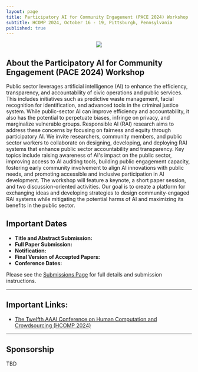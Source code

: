 ```yaml
---
layout: page
title: Participatory AI for Community Engagement (PACE 2024) Workshop
subtitle: HCOMP 2024, October 16 - 19, Pittsburgh, Pennsylvania
published: true
---
```

<p style="text-align:center;"><img src="{{ 'img/cover.jpeg' | relative_url }}" /></p>

## About the Participatory AI for Community Engagement (PACE 2024) Workshop

Public sector leverages artificial intelligence (AI) to enhance the efficiency, transparency, and accountability of civic operations and public services. This includes initiatives such as predictive waste management, facial recognition for identification, and advanced tools in the criminal justice system. While public-sector AI can improve efficiency and accountability, it also has the potential to perpetuate biases, infringe on privacy, and marginalize vulnerable groups. Responsible AI (RAI) research aims to address these concerns by focusing on fairness and equity through participatory AI. We invite researchers, community members, and public sector workers to collaborate on designing, developing, and deploying RAI systems that enhance public sector accountability and transparency. Key topics include raising awareness of AI's impact on the public sector, improving access to AI auditing tools, building public engagement capacity, fostering early community involvement to align AI innovations with public needs, and promoting accessible and inclusive participation in AI development. The workshop will feature a keynote, a short paper session, and two discussion-oriented activities. Our goal is to create a platform for exchanging ideas and developing strategies to design community-engaged RAI systems while mitigating the  potential harms of AI and maximizing its benefits in the public sector.

## Important Dates
* **Title and Abstract Submission:** 
* **Full Paper Submission:** 
* **Notification:** 
* **Final Version of Accepted Papers:** 
* **Conference Dates:** 

Please see the [Submissions Page](./submission) for full details and submission instructions.

---

## Important Links:
* [The Twelfth AAAI Conference on Human Computation and Crowdsourcing (HCOMP 2024)](https://www.humancomputation.com/index.html)

---

## Sponsorship

TBD